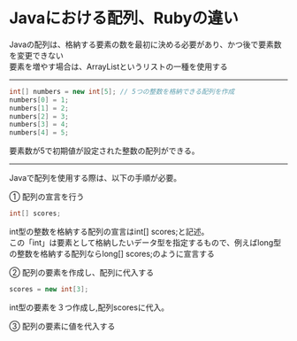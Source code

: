 # Javaにおける配列、Rubyの違い

Javaの配列は、格納する要素の数を最初に決める必要があり、かつ後で要素数を変更できない   
要素を増やす場合は、ArrayListというリストの一種を使用する

---

```Java
int[] numbers = new int[5]; // 5つの整数を格納できる配列を作成
numbers[0] = 1;
numbers[1] = 2;
numbers[2] = 3;
numbers[3] = 4;
numbers[4] = 5;
```

要素数が5で初期値が設定された整数の配列ができる。

---

Javaで配列を使用する際は、以下の手順が必要。

① 配列の宣言を行う   
```Java
int[] scores;
```
int型の整数を格納する配列の宣言はint[] scores;と記述。   
この「int」は要素として格納したいデータ型を指定するもので、例えばlong型の整数を格納する配列ならlong[] scores;のように宣言する

② 配列の要素を作成し、配列に代入する   

```Java
scores = new int[3];
```
int型の要素を３つ作成し,配列scoresに代入。



③ 配列の要素に値を代入する   





